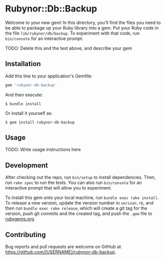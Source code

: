 # Rubynor::Db::Backup

Welcome to your new gem! In this directory, you'll find the files you need to be able to package up your Ruby library into a gem. Put your Ruby code in the file `lib/rubynor/db/backup`. To experiment with that code, run `bin/console` for an interactive prompt.

TODO: Delete this and the text above, and describe your gem

## Installation

Add this line to your application's Gemfile:

```ruby
gem 'rubynor-db-backup'
```

And then execute:

    $ bundle install

Or install it yourself as:

    $ gem install rubynor-db-backup

## Usage

TODO: Write usage instructions here

## Development

After checking out the repo, run `bin/setup` to install dependencies. Then, run `rake spec` to run the tests. You can also run `bin/console` for an interactive prompt that will allow you to experiment.

To install this gem onto your local machine, run `bundle exec rake install`. To release a new version, update the version number in `version.rb`, and then run `bundle exec rake release`, which will create a git tag for the version, push git commits and the created tag, and push the `.gem` file to [rubygems.org](https://rubygems.org).

## Contributing

Bug reports and pull requests are welcome on GitHub at https://github.com/[USERNAME]/rubynor-db-backup.
